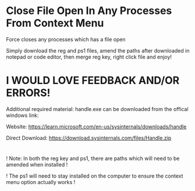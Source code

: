# Close File Open In Any Processes From Context Menu
Force closes any processes which has a file open

Simply download the reg and ps1 files, amend the paths after downloaded in notepad or code editor, then merge reg key, right click file and enjoy!

# I WOULD LOVE FEEDBACK AND/OR ERRORS!

Additional required material: handle.exe can be downloaded from the offical windows link:

Website: https://learn.microsoft.com/en-us/sysinternals/downloads/handle

Direct Download: https://download.sysinternals.com/files/Handle.zip

#
! Note: In both the reg key and ps1, there are paths which will need to be amended when installed !

! The ps1 will need to stay installed on the computer to ensure the context menu option actually works !

